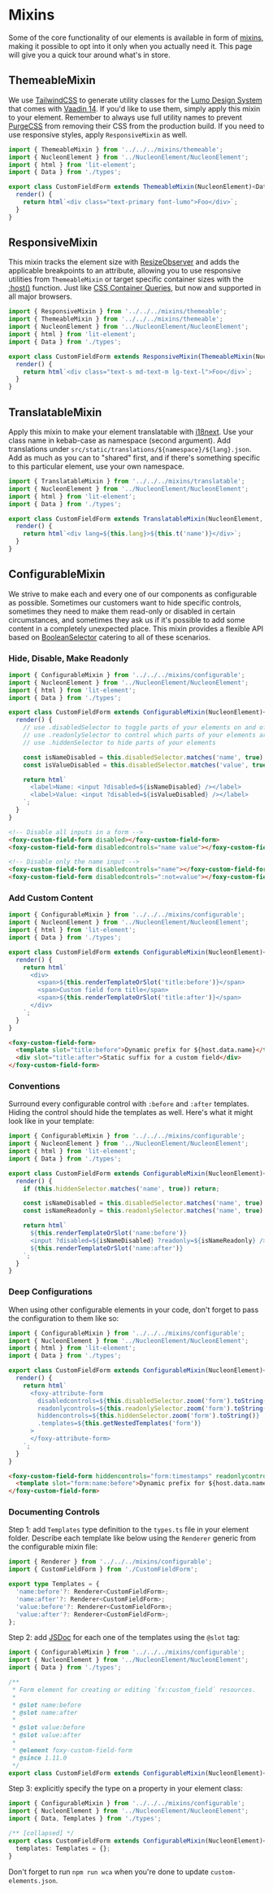 # Mixins

Some of the core functionality of our elements is available in form of [mixins](https://www.typescriptlang.org/docs/handbook/mixins.html), making it possible to opt into it only when you actually need it. This page will give you a quick tour around what's in store.

## ThemeableMixin

We use [TailwindCSS](https://tailwindcss.com) to generate utility classes for the [Lumo Design System](https://demo.vaadin.com/lumo-editor) that comes with [Vaadin 14](https://vaadin.com/docs/v14/guide/introduction). If you'd like to use them, simply apply this mixin to your element. Remember to always use full utility names to prevent [PurgeCSS](https://purgecss.com) from removing their CSS from the production build. If you need to use responsive styles, apply `ResponsiveMixin` as well.

```ts
import { ThemeableMixin } from '../../../mixins/themeable';
import { NucleonElement } from '../NucleonElement/NucleonElement';
import { html } from 'lit-element';
import { Data } from './types';

export class CustomFieldForm extends ThemeableMixin(NucleonElement)<Data> {
  render() {
    return html`<div class="text-primary font-lumo">Foo</div>`;
  }
}
```

## ResponsiveMixin

This mixin tracks the element size with [ResizeObserver](https://developer.mozilla.org/en-US/docs/Web/API/ResizeObserver) and adds the applicable breakpoints to an attribute, allowing you to use responsive utilities from `ThemeableMixin` or target specific container sizes with the [:host()](<https://developer.mozilla.org/en-US/docs/Web/CSS/:host()>) function. Just like [CSS Container Queries](https://developer.mozilla.org/en-US/docs/Web/CSS/CSS_Container_Queries), but now and supported in all major browsers.

```ts
import { ResponsiveMixin } from '../../../mixins/themeable';
import { ThemeableMixin } from '../../../mixins/themeable';
import { NucleonElement } from '../NucleonElement/NucleonElement';
import { html } from 'lit-element';
import { Data } from './types';

export class CustomFieldForm extends ResponsiveMixin(ThemeableMixin(NucleonElement))<Data> {
  render() {
    return html`<div class="text-s md-text-m lg-text-l">Foo</div>`;
  }
}
```

## TranslatableMixin

Apply this mixin to make your element translatable with [i18next](https://www.i18next.com). Use your class name in kebab-case as namespace (second argument). Add translations under `src/static/translations/${namespace}/${lang}.json`. Add as much as you can to "shared" first, and if there's something specific to this particular element, use your own namespace.

```ts
import { TranslatableMixin } from '../../../mixins/translatable';
import { NucleonElement } from '../NucleonElement/NucleonElement';
import { html } from 'lit-element';
import { Data } from './types';

export class CustomFieldForm extends TranslatableMixin(NucleonElement, 'custom-field-form')<Data> {
  render() {
    return html`<div lang=${this.lang}>${this.t('name')}</div>`;
  }
}
```

## ConfigurableMixin

We strive to make each and every one of our components as configurable as possible. Sometimes our customers want to hide specific controls, sometimes they need to make them read-only or disabled in certain circumstances, and sometimes they ask us if it's possible to add some content in a completely unexpected place. This mixin provides a flexible API based on [BooleanSelector](https://sdk.foxy.dev/classes/_core_index_.booleanselector.html) catering to all of these scenarios.

### Hide, Disable, Make Readonly

```ts
import { ConfigurableMixin } from '../../../mixins/configurable';
import { NucleonElement } from '../NucleonElement/NucleonElement';
import { html } from 'lit-element';
import { Data } from './types';

export class CustomFieldForm extends ConfigurableMixin(NucleonElement)<Data> {
  render() {
    // use .disabledSelector to toggle parts of your elements on and off
    // use .readonlySelector to control which parts of your elements are editable
    // use .hiddenSelector to hide parts of your elements

    const isNameDisabled = this.disabledSelector.matches('name', true);
    const isValueDisabled = this.disabledSelector.matches('value', true);

    return html`
      <label>Name: <input ?disabled=${isNameDisabled} /></label>
      <label>Value: <input ?disabled=${isValueDisabled} /></label>
    `;
  }
}
```

```html
<!-- Disable all inputs in a form -->
<foxy-custom-field-form disabled></foxy-custom-field-form>
<foxy-custom-field-form disabledcontrols="name value"></foxy-custom-field-form>

<!-- Disable only the name input -->
<foxy-custom-field-form disabledcontrols="name"></foxy-custom-field-form>
<foxy-custom-field-form disabledcontrols=":not=value"></foxy-custom-field-form>
```

### Add Custom Content

```ts
import { ConfigurableMixin } from '../../../mixins/configurable';
import { NucleonElement } from '../NucleonElement/NucleonElement';
import { html } from 'lit-element';
import { Data } from './types';

export class CustomFieldForm extends ConfigurableMixin(NucleonElement)<Data> {
  render() {
    return html`
      <div>
        <span>${this.renderTemplateOrSlot('title:before')}</span>
        <span>Custom field form title</span>
        <span>${this.renderTemplateOrSlot('title:after')}</span>
      </div>
    `;
  }
}
```

```html
<foxy-custom-field-form>
  <template slot="title:before">Dynamic prefix for ${host.data.name}</template>
  <div slot="title:after">Static suffix for a custom field</div>
</foxy-custom-field-form>
```

### Conventions

Surround every configurable control with `:before` and `:after` templates. Hiding the control should hide the templates as well. Here's what it might look like in your template:

```ts
import { ConfigurableMixin } from '../../../mixins/configurable';
import { NucleonElement } from '../NucleonElement/NucleonElement';
import { html } from 'lit-element';
import { Data } from './types';

export class CustomFieldForm extends ConfigurableMixin(NucleonElement)<Data> {
  render() {
    if (this.hiddenSelector.matches('name', true)) return;

    const isNameDisabled = this.disabledSelector.matches('name', true);
    const isNameReadonly = this.readonlySelector.matches('name', true);

    return html`
      ${this.renderTemplateOrSlot('name:before')}
      <input ?disabled=${isNameDisabled} ?readonly=${isNameReadonly} />
      ${this.renderTemplateOrSlot('name:after')}
    `;
  }
}
```

### Deep Configurations

When using other configurable elements in your code, don't forget to pass the configuration to them like so:

```ts
import { ConfigurableMixin } from '../../../mixins/configurable';
import { NucleonElement } from '../NucleonElement/NucleonElement';
import { html } from 'lit-element';
import { Data } from './types';

export class CustomFieldForm extends ConfigurableMixin(NucleonElement)<Data> {
  render() {
    return html`
      <foxy-attribute-form
        disabledcontrols=${this.disabledSelector.zoom('form').toString()}
        readonlycontrols=${this.readonlySelector.zoom('form').toString()}
        hiddencontrols=${this.hiddenSelector.zoom('form').toString()}
        .templates=${this.getNestedTemplates('form')}
      >
      </foxy-attribute-form>
    `;
  }
}
```

```html
<foxy-custom-field-form hiddencontrols="form:timestamps" readonlycontrols="form:not=value">
  <template slot="form:name:before">Dynamic prefix for ${host.data.name}</template>
</foxy-custom-field-form>
```

### Documenting Controls

Step 1: add `Templates` type definition to the `types.ts` file in your element folder. Describe each template like below using the `Renderer` generic from the configurable mixin file:

```ts
import { Renderer } from '../../../mixins/configurable';
import { CustomFieldForm } from './CustomFieldForm';

export type Templates = {
  'name:before'?: Renderer<CustomFieldForm>;
  'name:after'?: Renderer<CustomFieldForm>;
  'value:before'?: Renderer<CustomFieldForm>;
  'value:after'?: Renderer<CustomFieldForm>;
};
```

Step 2: add [JSDoc](https://github.com/runem/web-component-analyzer#-how-to-document-your-components-using-jsdoc) for each one of the templates using the `@slot` tag:

```ts
import { ConfigurableMixin } from '../../../mixins/configurable';
import { NucleonElement } from '../NucleonElement/NucleonElement';
import { Data } from './types';

/**
 * Form element for creating or editing `fx:custom_field` resources.
 *
 * @slot name:before
 * @slot name:after
 *
 * @slot value:before
 * @slot value:after
 *
 * @element foxy-custom-field-form
 * @since 1.11.0
 */
export class CustomFieldForm extends ConfigurableMixin(NucleonElement)<Data> {}
```

Step 3: explicitly specify the type on a property in your element class:

```ts
import { ConfigurableMixin } from '../../../mixins/configurable';
import { NucleonElement } from '../NucleonElement/NucleonElement';
import { Data, Templates } from './types';

/** [collapsed] */
export class CustomFieldForm extends ConfigurableMixin(NucleonElement)<Data> {
  templates: Templates = {};
}
```

Don't forget to run `npm run wca` when you're done to update `custom-elements.json`.

